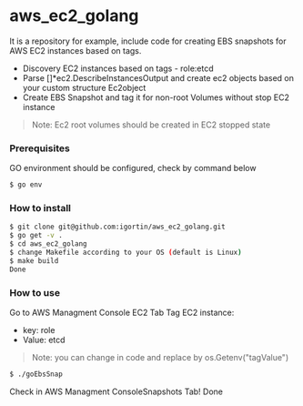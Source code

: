 # aws_ec2_golang
It is a repository for example, include code for creating EBS snapshots for AWS EC2 instances based on tags. 
  - Discovery EC2 instances based on tags - role:etcd
  - Parse []*ec2.DescribeInstancesOutput and create ec2 objects based on your custom structure Ec2object
  - Create EBS Snapshot and tag it for non-root Volumes without stop EC2 instance

> Note: Ec2 root volumes should be created in EC2 stopped state

### Prerequisites 
GO environment should be configured, check by command below
```sh
$ go env 
```

### How to install
```sh
$ git clone git@github.com:igortin/aws_ec2_golang.git
$ go get -v .
$ cd aws_ec2_golang
$ change Makefile according to your OS (default is Linux)
$ make build
Done 
```

### How to use
Go to AWS Managment Console EC2 Tab
Tag EC2 instance: 
- key: role 
- Value: etcd
> Note: you can change in code and replace by os.Getenv("tagValue")
```sh
$ ./goEbsSnap
```
Check in AWS Managment ConsoleSnapshots Tab!
Done
